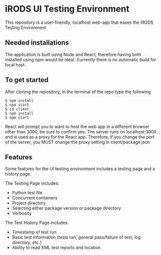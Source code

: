 # iRODS UI Testing Environment

This repository is a user-friendly, localhost web-app that eases the iRODS Testing Environment

## Needed installations

The application is built using Node and React, therefore having both installed using npm would be ideal. Currently there is no automatic build for local host.

## To get started

After cloning the repository, in the terminal of the repo type the following

```
$ npm install
$ npm start
$ cd client
$ npm install
$ npm start
```

React will prompt you to want to host the web app in a different browser other than 3000, be sure to confirm yes. The server runs on localhost:3000 and is used as a proxy for the React app. Therefore, if you change the port of the server, you MUST change the proxy setting in client/package.json

## Features

Some features for the UI testing environment includes a testing page and a history page.

The Testing Page includes:

- Python test file
- Concurrent containers
- Project directory
- Selecting either package version or package directory
- Verbosity

The Test History Page includes:

- Timestamp of test run
- Basic test information (tests ran, general pass/failure of test, log directory, etc.)
- Ability to read XML test reports and location

##
